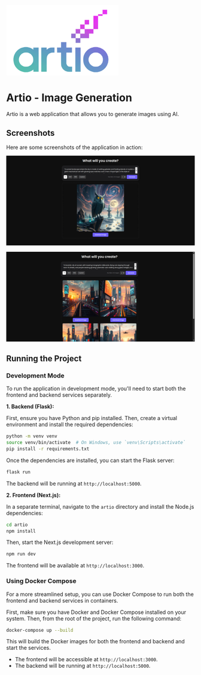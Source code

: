 <img src="./screenshots/logo.png" width="300px" />

# Artio - Image Generation

Artio is a web application that allows you to generate images using AI.

## Screenshots

Here are some screenshots of the application in action:

![Screenshot 1](./screenshots/1.png)

![Screenshot 2](./screenshots/2.png)

## Running the Project

### Development Mode

To run the application in development mode, you'll need to start both the frontend and backend services separately.

**1. Backend (Flask):**

First, ensure you have Python and pip installed. Then, create a virtual environment and install the required dependencies:

```bash
python -m venv venv
source venv/bin/activate  # On Windows, use `venv\Scripts\activate`
pip install -r requirements.txt
```

Once the dependencies are installed, you can start the Flask server:

```bash
flask run
```

The backend will be running at `http://localhost:5000`.

**2. Frontend (Next.js):**

In a separate terminal, navigate to the `artio` directory and install the Node.js dependencies:

```bash
cd artio
npm install
```

Then, start the Next.js development server:

```bash
npm run dev
```

The frontend will be available at `http://localhost:3000`.

### Using Docker Compose

For a more streamlined setup, you can use Docker Compose to run both the frontend and backend services in containers.

First, make sure you have Docker and Docker Compose installed on your system. Then, from the root of the project, run the following command:

```bash
docker-compose up --build
```

This will build the Docker images for both the frontend and backend and start the services.

- The frontend will be accessible at `http://localhost:3000`.
- The backend will be running at `http://localhost:5000`.

